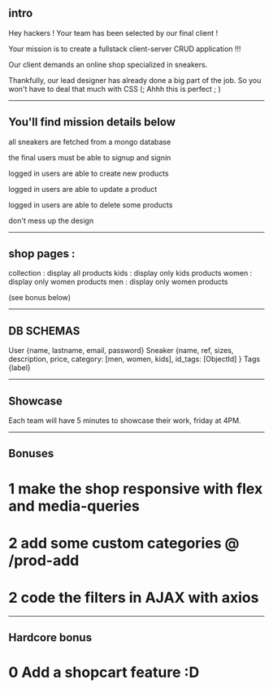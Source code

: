 ## intro

Hey hackers ! Your team has been selected by our final client !

Your mission is to create a fullstack client-server CRUD application !!!

Our client demands an online shop specialized in sneakers.

Thankfully, our lead designer has already done a big part of the job.
So you won't have to deal that much with CSS (; Ahhh this is perfect ; )

---

## You'll find mission details below

all sneakers are fetched from a mongo database

the final users must be able to signup and signin

logged in users are able to create new products

logged in users are able to update a product

logged in users are able to delete some products

don't mess up the design

---

## shop pages :

collection : display all products
kids : display only kids products
women : display only women products
men : display only women products

(see bonus below)

---

## DB SCHEMAS

User {name, lastname, email, password}
Sneaker {name, ref, sizes, description, price, category: [men, women, kids], id_tags: [ObjectId] }
Tags {label}

---

## Showcase

Each team will have 5 minutes to showcase their work, friday at 4PM.

---

## Bonuses

# 1 make the shop responsive with flex and media-queries

# 2 add some custom categories @ /prod-add

# 2 code the filters in AJAX with axios

---

## Hardcore bonus

# 0 Add a shopcart feature :D

